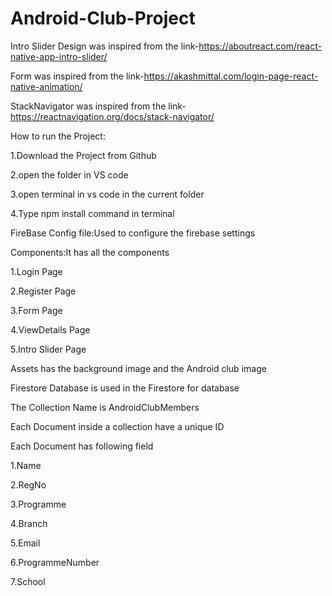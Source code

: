 # Android-Club-Project


Intro Slider Design was inspired from the link-https://aboutreact.com/react-native-app-intro-slider/

Form was inspired from the link-https://akashmittal.com/login-page-react-native-animation/

StackNavigator was inspired from the link-https://reactnavigation.org/docs/stack-navigator/


How to run the Project:


1.Download the Project from Github

2.open the folder in VS code

3.open terminal in vs code in the current folder

4.Type npm install command in terminal

FireBase Config file:Used to configure the firebase settings

Components:It has all the components 

1.Login Page

2.Register Page

3.Form Page

4.ViewDetails Page

5.Intro Slider Page

Assets has the background image and the Android club image


Firestore Database is used in the Firestore for database

The Collection Name is AndroidClubMembers

Each Document inside a collection have a unique ID

Each Document has following field

1.Name

2.RegNo

3.Programme

4.Branch

5.Email

6.ProgrammeNumber

7.School
